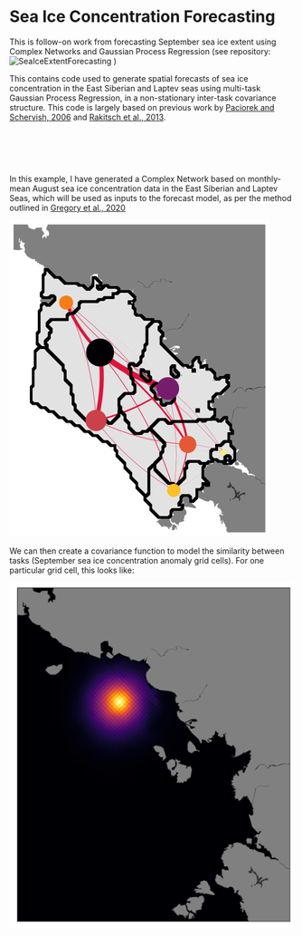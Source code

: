 # Sea Ice Concentration Forecasting
This is follow-on work from forecasting September sea ice extent using Complex Networks and Gaussian Process Regression (see repository: ![SeaIceExtentForecasting](https://github.com/William-gregory/SeaIceExtentForecasting) )

This contains code used to generate spatial forecasts of sea ice concentration in the East Siberian and Laptev seas using multi-task Gaussian Process Regression, in a non-stationary inter-task covariance structure. This code is largely based on previous work by [Paciorek and Schervish, 2006](https://onlinelibrary.wiley.com/doi/pdf/10.1002/env.785) and [Rakitsch et al., 2013](https://proceedings.neurips.cc/paper/2013/file/59c33016884a62116be975a9bb8257e3-Paper.pdf).
<pre>




</pre>
In this example, I have generated a Complex Network based on monthly-mean August sea ice concentration data in the East Siberian and Laptev Seas, which will be used as inputs to the forecast model, as per the method outlined in [Gregory et al., 2020](https://discovery.ucl.ac.uk/id/eprint/10091542/1/Gregory_wafd190107.pdf)

![alt text](https://github.com/William-gregory/SeaIceConcentrationForecasting/blob/main/images/network_inputs.png)


We can then create a covariance function to model the similarity between tasks (September sea ice concentration anomaly grid cells). For one particular grid cell, this looks like:

![alt text](https://github.com/William-gregory/SeaIceConcentrationForecasting/blob/main/images/task_covariance.png)

